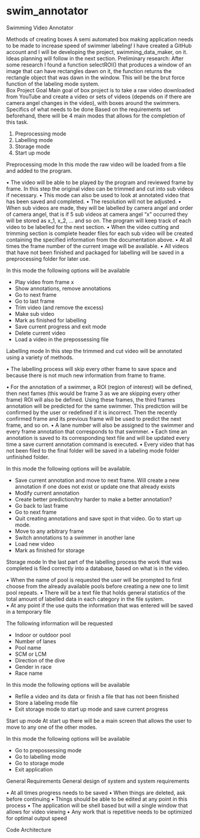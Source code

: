 # swim_annotator
Swimming Video Annotator

Methods of creating boxes
A semi automated box making application needs to be made to increase speed of swimmer labeling! I have created a GitHub account and I will be developing the project, swimming_data_maker, on it. Ideas planning will follow in the next section. 
Preliminary research:
After some research I found a function selectROI() that produces a window of an image that can have rectangles dawn on it, the function returns the rectangle object that was dawn in the window. This will be the brut force function of the labeling mode system.  
Box Project Goal
Main goal of box project is to take a raw video downloaded from YouTube and create a video or sets of videos (depends on if there are camera angel changes in the video), with boxes around the swimmers.  
Specifics of what needs to be done
Based on the requirements set beforehand, there will be 4 main modes that allows for the completion of this task.
1) Preprocessing mode 
2) Labelling mode
3) Storage mode
4) Start up mode 

Preprocessing mode
In this mode the raw video will be loaded from a file and added to the program. 

•	The video will be able to be played by the program and reviewed frame by frame. In this step the original video can be trimmed and cut into sub videos if necessary. 
•	This mode can also be used to look at annotated video that has been saved and completed. 
•	The resolution will not be adjusted. 
•	When sub videos are made, they will be labelled by camera angel and order of camera angel, that is if 5 sub videos at camera angel “x” occurred they will be stored as x_1, x_2, … and so on. The program will keep track of each video to be labelled for the next section.
•	When the video cutting and trimming section is complete header files for each sub video will be created containing the specified information from the documentation above.
•	At all times the frame number of the current image will be available. 
•	All videos that have not been finished and packaged for labelling will be saved in a preprocessing folder for later use. 

In this mode the following options will be available
-	Play video from frame x
-	Show annotations, remove annotations
-	Go to next frame
-	Go to last frame
-	Trim video (and remove the excess)
-	Make sub video
-	Mark as finished for labelling
-	Save current progress and exit mode
-	Delete current video
-	Load a video in the prepossessing file

Labelling mode
In this step the trimmed and cut video will be annotated using a variety of methods. 

•	The labelling process will skip every other frame to save space and because there is not much new information from frame to frame.

•	For the annotation of a swimmer, a ROI (region of interest) will be defined, then next fames (this would be frame 3 as we are skipping every other frame) ROI will also be defined. Using these frames, the third frames annotation will be predicted for the same swimmer. This prediction will be confirmed by the user or redefined if it is incorrect. Then the recently confirmed frame and its previous frame will be used to predict the next frame, and so on.
•	A lane number will also be assigned to the swimmer and every frame annotation that corresponds to that swimmer. 
•	Each time an annotation is saved to its corresponding text file and will be updated every time a save current annotation command is executed. 
•	Every video that has not been filed to the final folder will be saved in a labeling mode folder unfinished folder. 

In this mode the following options will be available.
-	Save current annotation and move to next frame. Will create a new annotation if one does not exist or update one that already exists  
-	Modify current annotation 
-	Create better prediction/try harder to make a better annotation?
-	Go back to last frame 
-	Go to next frame
-	Quit creating annotations and save spot in that video. Go to start up mode. 
-	Move to any arbitrary frame
-	Switch annotations to a swimmer in another lane 
-	Load new video
-	Mark as finished for storage

Storage mode 
In the last part of the labelling process the work that was completed is filed correctly into a database, based on what is in the video. 

•	When the name of pool is requested the user will be prompted to first choose from the already available pools before creating a new one to limit pool repeats. 
•	There will be a text file that holds general statistics of the total amount of labelled data in each category in the file system.  
•	At any point if the use quits the information that was entered will be saved in a temporary file 

The following information will be requested
-	Indoor or outdoor pool
-	Number of lanes
-	Pool name
-	SCM or LCM
-	Direction of the dive
-	Gender in race
-	Race name

In this mode the following options will be available
-	Refile a video and its data or finish a file that has not been finished
-	Store a labeling mode file
-	Exit storage mode to start up mode and save current progress 

Start up mode
At start up there will be a main screen that allows the user to move to any one of the other modes. 

In this mode the following options will be available
-	Go to prepossessing mode
-	Go to labelling mode
-	Go to storage mode 
-	Exit application

General Requirements
General design of system and system requirements

•	At all times progress needs to be saved
•	When things are deleted, ask before continuing
•	Things should be able to be edited at any point in this process
•	The application will be shell based but will a single window that allows for video viewing 
•	Any work that is repetitive needs to be optimized for optimal output speed

Code Architecture 

